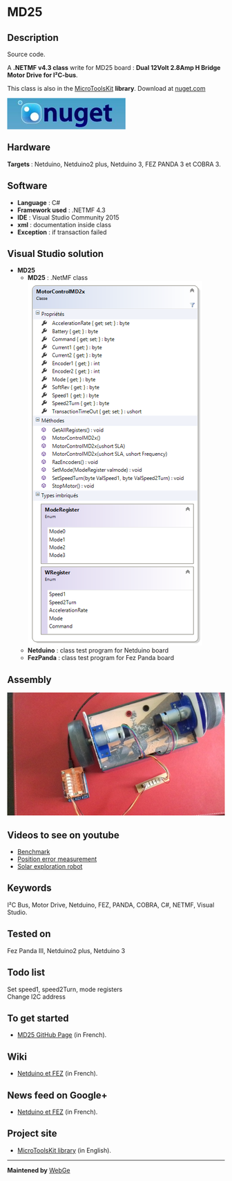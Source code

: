 # MD25


<strong>Description</strong>
-------------------------------------
Source code.

A <strong>.NETMF v4.3 class</strong> write for MD25 board : <strong>Dual 12Volt 2.8Amp H Bridge Motor Drive for I²C-bus</strong>. 

This class is also in the <a href="https://www.nuget.org/packages/WEBGE.Microtoolskit/" target="_blank">MicroToolsKit</a> <strong>library</strong>. Download at <a href="https://www.nuget.org" target="_blank">nuget.com</a>

 <img src="img/nuget.JPG" align="center" />

<strong>Hardware</strong>
---------------------
<strong> Targets </strong>: Netduino, Netduino2 plus, Netduino 3, FEZ PANDA 3 et COBRA 3.

<strong>Software</strong>
---------------------
<ul>
<li><strong>Language</strong> : C#</li>
<li><strong>Framework used</strong> : .NETMF 4.3</li>
<li><strong>IDE</strong> : Visual Studio Community 2015</li>
<li><strong>xml</strong> : documentation inside class </li> 
<li><strong>Exception</strong> : if transaction failed</li>
</ul>

<strong> Visual Studio solution</strong>
-------------------------------------
<ul>
<li><strong>MD25</strong>
<ul>
<li><strong>MD25</strong> : .NetMF class</li>
<img src="img/MD25.png" />
<li><strong>Netduino</strong> : class test program for Netduino board</li>
<li><strong>FezPanda</strong> : class test program for Fez Panda board</li>
</ul>
</li>
</ul>

<strong>Assembly</strong>
--------------------------
<img src="img/MD25.jpg" />

<strong>Videos to see on youtube</strong>
-------------------
<ul>
<li><a href="https://youtu.be/gIigdBUdnPI">Benchmark</a> </li>
<li><a href="https://youtu.be/fLUx9E7sq2s">Position error measurement</a></li>
<li><a href="https://youtu.be/ovv2w9cWWYM">Solar exploration robot</a> </li>
</ul>

<strong>Keywords</strong>
----------------------------
I²C Bus, Motor Drive, Netduino, FEZ, PANDA, COBRA, C#, NETMF, Visual Studio.

<strong>Tested on</strong>
-------------------
Fez Panda III, Netduino2 plus, Netduino 3

<strong>Todo list</strong>
-------------------
Set speed1, speed2Turn, mode registers <br>
Change I2C address 

<strong>To get started</strong>
--------------------
- <a href="http://webge.github.io/MD25/" target="_blank">MD25 GitHub Page</a> (in French).

<strong>Wiki</strong>
--------------------
- <a href="https://csharpembarquenetduino.wikispaces.com/Home" target="_blank">Netduino et FEZ</a> (in French).

<strong>News feed on Google+</strong>
--------------------
- <a href="https://plus.google.com/collection/oaaJX" target="_blank">Netduino et FEZ</a> (in French).

<strong>Project site</strong>
--------------------
- <a href ="https://csharpembarquenetduino.wikispaces.com/6.+MicroToolsKit+library">MicroToolsKit library</a> (in English).
<hr>
<strong>Maintened by</strong> <a href="mailto:philippemariano@gmail.com">WebGe</a>
